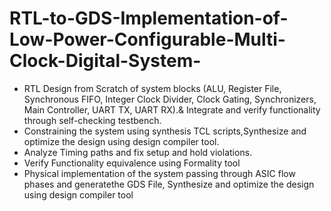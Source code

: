 # RTL-to-GDS-Implementation-of-Low-Power-Configurable-Multi-Clock-Digital-System-
- RTL Design from Scratch of system blocks (ALU, Register File, Synchronous FIFO,
Integer Clock Divider, Clock Gating, Synchronizers, Main Controller, UART TX,
UART RX).& Integrate and verify functionality through self-checking testbench.
- Constraining the system using synthesis TCL scripts,Synthesize and optimize the design
using design compiler tool.
- Analyze Timing paths and fix setup and hold violations.
- Verify Functionality equivalence using Formality tool
- Physical implementation of the system passing through ASIC flow phases and
generatethe GDS File, Synthesize and optimize the design using design compiler tool
